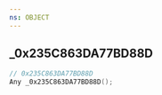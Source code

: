 ```yaml
---
ns: OBJECT
---
```

## _0x235C863DA77BD88D

```c
// 0x235C863DA77BD88D
Any _0x235C863DA77BD88D();
```

